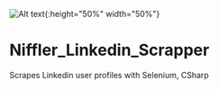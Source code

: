 ![Alt text](/icos/niffler_icon.ico?raw=true ""){:height="50%" width="50%"}

# Niffler_Linkedin_Scrapper
Scrapes Linkedin user profiles with Selenium, CSharp

